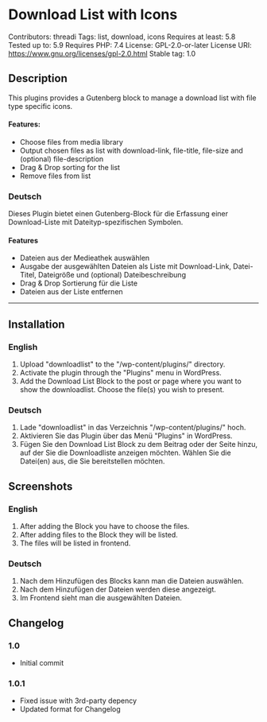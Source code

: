 # Download List with Icons
Contributors: threadi
Tags: list, download, icons
Requires at least: 5.8
Tested up to: 5.9
Requires PHP: 7.4
License: GPL-2.0-or-later
License URI: https://www.gnu.org/licenses/gpl-2.0.html
Stable tag: 1.0

## Description

This plugins provides a Gutenberg block to manage a download list with file type specific icons.

#### Features:

- Choose files from media library
- Output chosen files as list with download-link, file-title, file-size and (optional) file-description
- Drag & Drop sorting for the list
- Remove files from list

### Deutsch

Dieses Plugin bietet einen Gutenberg-Block für die Erfassung einer Download-Liste mit Dateityp-spezifischen Symbolen.

#### Features

- Dateien aus der Medieathek auswählen
- Ausgabe der ausgewählten Dateien als Liste mit Download-Link, Datei-Titel, Dateigröße und (optional) Dateibeschreibung
- Drag & Drop Sortierung für die Liste
- Dateien aus der Liste entfernen

---

## Installation

### English

1. Upload "downloadlist" to the "/wp-content/plugins/" directory.
2. Activate the plugin through the "Plugins" menu in WordPress.
3. Add the Download List Block to the post or page where you want to show the downloadlist. Choose the file(s) you wish to present.

### Deutsch

1. Lade "downloadlist" in das Verzeichnis "/wp-content/plugins/\" hoch.
2. Aktivieren Sie das Plugin über das Menü "Plugins" in WordPress.
3. Fügen Sie den Download List Block zu dem Beitrag oder der Seite hinzu, auf der Sie die Downloadliste anzeigen möchten. Wählen Sie die Datei(en) aus, die Sie bereitstellen möchten.

## Screenshots

### English

1. After adding the Block you have to choose the files.
2. After adding files to the Block they will be listed.
3. The files will be listed in frontend.

### Deutsch

1. Nach dem Hinzufügen des Blocks kann man die Dateien auswählen.
2. Nach dem Hinzufügen der Dateien werden diese angezeigt.
3. Im Frontend sieht man die ausgewählten Dateien.

## Changelog

### 1.0
* Initial commit

### 1.0.1
* Fixed issue with 3rd-party depency
* Updated format for Changelog
